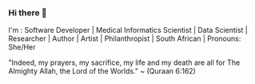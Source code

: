 
### Hi there 👋 <br>
I'm :
Software Developer | Medical Informatics Scientist | Data Scientist | Researcher | Author | Artist | Philanthropist | South African | Pronouns: She/Her


"Indeed, my prayers, my sacrifice, my life and my death are all for The Almighty Allah, the Lord of the Worlds." ~ (Quraan 6:162)

<!--
**ZakiaSalod/ZakiaSalod** is a ✨ _special_ ✨ repository because its `README.md` (this file) appears on your GitHub profile.

Here are some ideas to get you started:

- 🔭 I’m currently working on ...
- 🌱 I’m currently learning ...
- 👯 I’m looking to collaborate on ...
- 🤔 I’m looking for help with ...
- 💬 Ask me about ...
- 📫 How to reach me: ...
- 😄 Pronouns: ...
- ⚡ Fun fact: ...
-->

